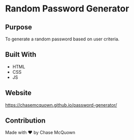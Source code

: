 # Random Password Generator

## Purpose

To generate a random password based on user criteria.

## Built With

- HTML
- CSS
- JS

## Website

https://chasemcquown.github.io/password-generator/

## Contribution

Made with ❤️ by Chase McQuown
